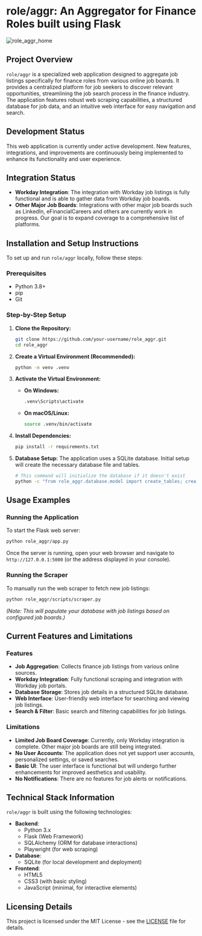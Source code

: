 # role/aggr: An Aggregator for Finance Roles built using Flask

![role_aggr_home](role_aggr/role_aggr_home.png)

## Project Overview
`role/aggr` is a specialized web application designed to aggregate job listings specifically for finance roles from various online job boards. It provides a centralized platform for job seekers to discover relevant opportunities, streamlining the job search process in the finance industry. The application features robust web scraping capabilities, a structured database for job data, and an intuitive web interface for easy navigation and search.

## Development Status
This web application is currently under active development. New features, integrations, and improvements are continuously being implemented to enhance its functionality and user experience.

## Integration Status
- **Workday Integration**: The integration with Workday job listings is fully functional and is able to gather data from Workday job boards.
- **Other Major Job Boards**: Integrations with other major job boards such as LinkedIn, eFinancialCareers and others are currently work in progress. Our goal is to expand coverage to a comprehensive list of platforms.

## Installation and Setup Instructions

To set up and run `role/aggr` locally, follow these steps:

### Prerequisites
- Python 3.8+
- pip
- Git

### Step-by-Step Setup

1. **Clone the Repository:**
   ```bash
   git clone https://github.com/your-username/role_aggr.git
   cd role_aggr
   ```

2. **Create a Virtual Environment (Recommended):**
   ```bash
   python -m venv .venv
   ```

3. **Activate the Virtual Environment:**
   - **On Windows:**
     ```bash
     .venv\Scripts\activate
     ```
   - **On macOS/Linux:**
     ```bash
     source .venv/bin/activate
     ```

4. **Install Dependencies:**
   ```bash
   pip install -r requirements.txt
   ```

5. **Database Setup:**
   The application uses a SQLite database. Initial setup will create the necessary database file and tables.
   ```bash
   # This command will initialize the database if it doesn't exist
   python -c "from role_aggr.database.model import create_tables; create_tables()"
   ```

## Usage Examples

### Running the Application

To start the Flask web server:

```bash
python role_aggr/app.py
```

Once the server is running, open your web browser and navigate to `http://127.0.0.1:5000` (or the address displayed in your console).

### Running the Scraper

To manually run the web scraper to fetch new job listings:

```bash
python role_aggr/scripts/scraper.py
```
*(Note: This will populate your database with job listings based on configured job boards.)*

## Current Features and Limitations

### Features
- **Job Aggregation**: Collects finance job listings from various online sources.
- **Workday Integration**: Fully functional scraping and integration with Workday job portals.
- **Database Storage**: Stores job details in a structured SQLite database.
- **Web Interface**: User-friendly web interface for searching and viewing job listings.
- **Search & Filter**: Basic search and filtering capabilities for job listings.

### Limitations
- **Limited Job Board Coverage**: Currently, only Workday integration is complete. Other major job boards are still being integrated.
- **No User Accounts**: The application does not yet support user accounts, personalized settings, or saved searches.
- **Basic UI**: The user interface is functional but will undergo further enhancements for improved aesthetics and usability.
- **No Notifications**: There are no features for job alerts or notifications.

## Technical Stack Information

`role/aggr` is built using the following technologies:

-   **Backend**:
    -   Python 3.x
    -   Flask (Web Framework)
    -   SQLAlchemy (ORM for database interactions)
    -   Playwright (for web scraping)
-   **Database**:
    -   SQLite (for local development and deployment)
-   **Frontend**:
    -   HTML5
    -   CSS3 (with basic styling)
    -   JavaScript (minimal, for interactive elements)

## Licensing Details

This project is licensed under the MIT License - see the [LICENSE](LICENSE) file for details.